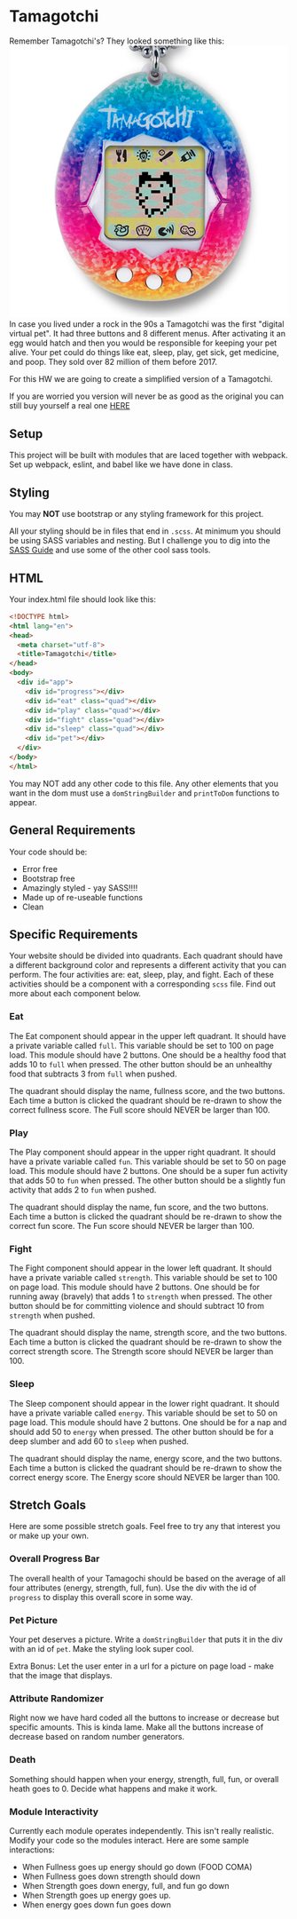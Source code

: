 # Tamagotchi
Remember Tamagotchi's?  They looked something like this:
![Tamagotchi](./images/tamagotchi.jpg)
In case you lived under a rock in the 90s a Tamagotchi was the first "digital virtual pet".  It had three buttons and 8 different menus.  After activating it an egg would hatch and then you would be responsible for keeping your pet alive.  Your pet could do things like eat, sleep, play, get sick, get medicine, and poop.  They sold over 82 million of them before 2017.

For this HW we are going to create a simplified version of a Tamagotchi.

If you are worried you version will never be as good as the original you can still buy yourself a real one [HERE](https://www.bandai.com/tamagotchi/)

## Setup
This project will be built with modules that are laced together with webpack.  Set up webpack, eslint, and babel like we have done in class.

## Styling
You may **NOT** use bootstrap or any styling framework for this project.

All your styling should be in files that end in `.scss`.  At minimum you should be using SASS variables and nesting.  But I challenge you to dig into the [SASS Guide](https://sass-lang.com/guide) and use some of the other cool sass tools.

## HTML
Your index.html file should look like this:
```html
<!DOCTYPE html>
<html lang="en">
<head>
  <meta charset="utf-8">
  <title>Tamagotchi</title>
</head>
<body>
  <div id="app">
    <div id="progress"></div>
    <div id="eat" class="quad"></div>
    <div id="play" class="quad"></div>
    <div id="fight" class="quad"></div>
    <div id="sleep" class="quad"></div>
    <div id="pet"></div>
  </div>
</body>
</html>
```
You may NOT add any other code to this file.  Any other elements that you want in the dom must use a `domStringBuilder` and `printToDom` functions to appear.

## General Requirements
Your code should be:
* Error free
* Bootstrap free
* Amazingly styled - yay SASS!!!!
* Made up of re-useable functions
* Clean

## Specific Requirements
Your website should be divided into quadrants.  Each quadrant should have a different background color and represents a different activity that you can perform.  The four activities are: eat, sleep, play, and fight.  Each of these activities should be a component with a corresponding `scss` file.  Find out more about each component below.

### Eat
The Eat component should appear in the upper left quadrant.  It should have a private variable called `full`.  This variable should be set to 100 on page load.  This module should have 2 buttons.  One should be a healthy food that adds 10 to `full` when pressed.  The other button should be an unhealthy food that subtracts 3 from `full` when pushed.

The quadrant should display the name, fullness score, and the two buttons. Each time a button is clicked the quadrant should be re-drawn to show the correct fullness score. The Full score should NEVER be larger than 100.

### Play
The Play component should appear in the upper right quadrant.  It should have a private variable called `fun`.  This variable should be set to 50 on page load.  This module should have 2 buttons.  One should be a super fun activity that adds 50 to `fun` when pressed.  The other button should be a slightly fun activity that adds 2 to `fun` when pushed.

The quadrant should display the name, fun score, and the two buttons. Each time a button is clicked the quadrant should be re-drawn to show the correct fun score. The Fun score should NEVER be larger than 100.

### Fight
The Fight component should appear in the lower left quadrant.  It should have a private variable called `strength`.  This variable should be set to 100 on page load.  This module should have 2 buttons.  One should be for running away (bravely) that adds 1 to `strength` when pressed.  The other button should be for committing violence and should subtract 10 from `strength` when pushed.

The quadrant should display the name, strength score, and the two buttons. Each time a button is clicked the quadrant should be re-drawn to show the correct strength score. The Strength score should NEVER be larger than 100.

### Sleep
The Sleep component should appear in the lower right quadrant.  It should have a private variable called `energy`.  This variable should be set to 50 on page load.  This module should have 2 buttons.  One should be for a nap and should add 50 to `energy` when pressed.  The other button should be for a deep slumber and add 60 to `sleep` when pushed.

The quadrant should display the name, energy score, and the two buttons. Each time a button is clicked the quadrant should be re-drawn to show the correct energy score.  The Energy score should NEVER be larger than 100.

## Stretch Goals
Here are some possible stretch goals. Feel free to try any that interest you or make up your own.

### Overall Progress Bar
The overall health of your Tamagochi should be based on the average of all four attributes (energy, strength, full, fun).  Use the div with the id of `progress` to display this overall score in some way.

### Pet Picture
Your pet deserves a picture.  Write a `domStringBuilder` that puts it in the div with an id of `pet`.  Make the styling look super cool.

Extra Bonus:  Let the user enter in a url for a picture on page load - make that the image that displays.

### Attribute Randomizer
Right now we have hard coded all the buttons to increase or decrease but specific amounts.  This is kinda lame.  Make all the buttons increase of decrease based on random number generators.

### Death
Something should happen when your energy, strength, full, fun, or overall heath goes to 0.  Decide what happens and make it work.

### Module Interactivity
Currently each module operates independently.  This isn't really realistic.  Modify your code so the modules interact.  Here are some sample interactions:
* When Fullness goes up energy should go down (FOOD COMA)
* When Fullness goes down strength should down
* When Strength goes down energy, full, and fun go down
* When Strength goes up energy goes up.
* When energy goes down fun goes down
